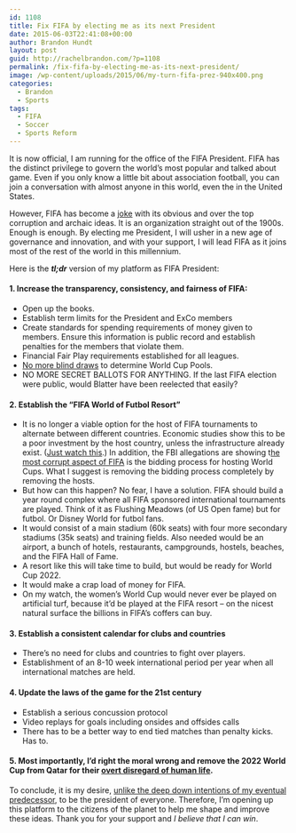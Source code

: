 ```yaml
---
id: 1108
title: Fix FIFA by electing me as its next President
date: 2015-06-03T22:41:08+00:00
author: Brandon Hundt
layout: post
guid: http://rachelbrandon.com/?p=1108
permalink: /fix-fifa-by-electing-me-as-its-next-president/
image: /wp-content/uploads/2015/06/my-turn-fifa-prez-940x400.png
categories:
  - Brandon
  - Sports
tags:
  - FIFA
  - Soccer
  - Sports Reform
---
```

It is now official, I am running for the office of the FIFA President. FIFA has the distinct privilege to govern the world’s most popular and talked about game. Even if you only know a little bit about association football, you can join a conversation with almost anyone in this world, even the in the United States.

<!--more-->

However, FIFA has become a [joke](http://www.nbcnews.com/news/us-news/accused-fifa-executive-citing-onion-says-u-s-hosting-world-n367401) with its obvious and over the top corruption and archaic ideas. It is an organization straight out of the 1900s. Enough is enough. By electing me President, I will usher in a new age of governance and innovation, and with your support, I will lead FIFA as it joins most of the rest of the world in this millennium.

Here is the _**tl;dr**_ version of my platform as FIFA President:

#### 1. Increase the transparency, consistency, and fairness of FIFA:

<ul style="margin-top: 0;">
  <li>
    Open up the books.
  </li>
  <li>
    Establish term limits for the President and ExCo members
  </li>
  <li>
    Create standards for spending requirements of money given to members. Ensure this information is public record and establish penalties for the members that violate them.
  </li>
  <li>
    Financial Fair Play requirements established for all leagues.
  </li>
  <li>
    <a href="http://rachelbrandon.com/how-to-remove-bribery-from-fifas-world-cup-selection-process/">No more blind draws</a> to determine World Cup Pools.
  </li>
  <li>
    NO MORE SECRET BALLOTS FOR ANYTHING. If the last FIFA election were public, would Blatter have been reelected that easily?
  </li>
</ul>

#### 2. Establish the &#8220;FIFA World of Futbol Resort&#8221;

<ul style="margin-top: 0;">
  <li>
    It is no longer a viable option for the host of FIFA tournaments to alternate between different countries. Economic studies show this to be a poor investment by the host country, unless the infrastructure already exist. (<a href="https://www.youtube.com/watch?v=DlJEt2KU33I">Just watch this</a>.) In addition, the FBI allegations are showing t<a href="http://www.reuters.com/article/2015/06/03/us-soccer-fifa-idUSKBN0OI22P20150603">he most corrupt aspect of FIFA</a> is the bidding process for hosting World Cups. What I suggest is removing the bidding process completely by removing the hosts.
  </li>
  <li>
    But how can this happen? No fear, I have a solution. FIFA should build a year round complex where all FIFA sponsored international tournaments are played. Think of it as Flushing Meadows (of US Open fame) but for futbol. Or Disney World for futbol fans.
  </li>
  <li>
    It would consist of a main stadium (60k seats) with four more secondary stadiums (35k seats) and training fields. Also needed would be an airport, a bunch of hotels, restaurants, campgrounds, hostels, beaches, and the FIFA Hall of Fame.
  </li>
  <li>
    A resort like this will take time to build, but would be ready for World Cup 2022.
  </li>
  <li>
    It would make a crap load of money for FIFA.
  </li>
  <li>
    On my watch, the women’s World Cup would never ever be played on artificial turf, because it’d be played at the FIFA resort &#8211; on the nicest natural surface the billions in FIFA’s coffers can buy.
  </li>
</ul>

#### 3. Establish a consistent calendar for clubs and countries

<ul style="margin-top: 0;">
  <li>
    There’s no need for clubs and countries to fight over players.
  </li>
  <li>
    Establishment of an 8-10 week international period per year when all international matches are held.
  </li>
</ul>

#### 4. Update the laws of the game for the 21st century

<ul style="margin-top: 0;">
  <li>
    Establish a serious concussion protocol
  </li>
  <li>
    Video replays for goals including onsides and offsides calls
  </li>
  <li>
    There has to be a better way to end tied matches than penalty kicks. Has to.
  </li>
</ul>

#### 5. Most importantly, I’d right the moral wrong and remove the 2022 World Cup from Qatar for their [overt disregard of human life](http://www.hrw.org/world-report/2014/country-chapters/qatar).

To conclude, it is my desire, [unlike the deep down intentions of my eventual predecessor](http://www.vox.com/2015/5/29/8688243/fifa-president-sepp-blatter-proclaims-himself-president-of-everybody), to be the president of everyone. Therefore, I’m opening up this platform to the citizens of the planet to help me shape and improve these ideas. Thank you for your support and _I believe that I can win_.